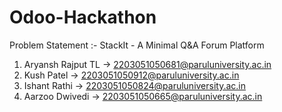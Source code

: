 # Odoo-Hackathon

Problem Statement :- StackIt - A Minimal Q&A Forum Platform

1) Aryansh Rajput TL -> 2203051050681@paruluniversity.ac.in
2) Kush Patel -> 2203051050912@paruluniversity.ac.in
3) Ishant Rathi -> 2203051050824@paruluniversity.ac.in
4) Aarzoo Dwivedi -> 2203051050665@paruluniversity.ac.in
